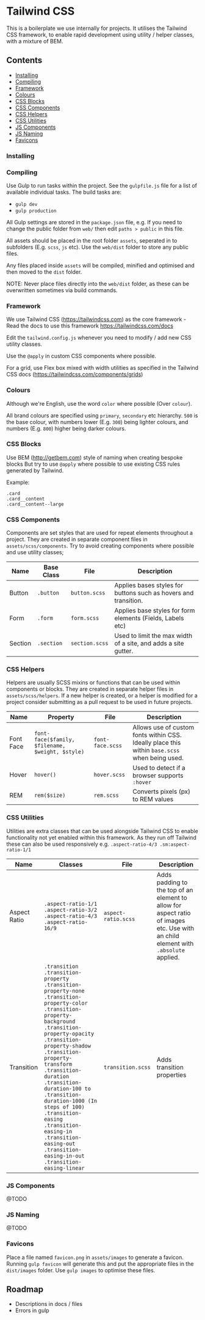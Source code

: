 # Tailwind CSS

This is a boilerplate we use internally for projects. It utilises the Tailwind CSS framework, to enable rapid development using utility / helper classes, with a mixture of BEM.

## Contents

- [Installing](#installing)
- [Compiling](#compiling)
- [Framework](#framework)
- [Colours](#colours)
- [CSS Blocks](#css-blocks)
- [CSS Components](#css-components)
- [CSS Helpers](#css-helpers)
- [CSS Utilities](#css-utilities)
- [JS Components](#js-components)
- [JS Naming](#js-naming)
- [Favicons](#favicons)

### Installing

### Compiling

Use Gulp to run tasks within the project. See the `gulpfile.js` file for a list of available individual tasks. The build tasks are:

- `gulp dev`
- `gulp production`

All Gulp settings are stored in the `package.json` file, e.g. If you need to change the public folder from `web/` then edit `paths > public` in this file.

All assets should be placed in the root folder `assets`, seperated in to subfolders (E.g. `scss`, `js` etc). Use the `web/dist` folder to store any public files.

Any files placed inside `assets` will be compiled, minified and optimised and then moved to the `dist` folder.

NOTE: Never place files directly into the `web/dist` folder, as these can be overwritten sometimes via build commands.

### Framework

We use Tailwind CSS (https://tailwindcss.com) as the core framework - Read the docs to use this framework https://tailwindcss.com/docs

Edit the `tailwind.config.js` whenever you need to modify / add new CSS utility classes.

Use the `@apply` in custom CSS components where possible.

For a grid, use Flex box mixed with width utilities as specified in the Tailwind CSS docs (https://tailwindcss.com/components/grids)

### Colours

Although we're English, use the word `color` where possible (Over `colour`).

All brand colours are specified using `primary`, `secondary` etc hierarchy. `500` is the base colour, with numbers lower (E.g. `300`) being lighter colours, and numbers (E.g. `800`) higher being darker colours.

### CSS Blocks

Use BEM (http://getbem.com) style of naming when creating bespoke blocks But try to use `@apply` where possible to use existing CSS rules generated by Tailwind.

Example:

```
.card
.card__content
.card__content--large
```

### CSS Components

Components are set styles that are used for repeat elements throughout a project. They are created in separate component files in `assets/scss/components`. Try to avoid creating components where possible and use utility classes;

Name | Base Class | File | Description
--- | --- | --- | ---
Button | `.button` | `button.scss` | Applies bases styles for buttons such as hovers and transition.
Form | `.form` | `form.scss` | Applies base styles for form elements (Fields, Labels etc)
Section | `.section` | `section.scss` | Used to limit the max width of a site, and adds a site gutter.

### CSS Helpers

Helpers are usually SCSS mixins or functions that can be used within components or blocks. They are created in separate helper files in `assets/scss/helpers`. If a new helper is created, or a helper is modified for a project consider submitting as a pull request to be used in future projects.

Name | Property | File | Description
--- | --- | --- | ---
Font Face | `font-face($family, $filename, $weight, $style)` | `font-face.scss` | Allows use of custom fonts within CSS. Ideally place this within `base.scss` when being used.
Hover | `hover()` | `hover.scss` | Used to detect if a browser supports `:hover`
REM | `rem($size)` | `rem.scss` | Converts pixels (px) to REM values

### CSS Utilities

Utilities are extra classes that can be used alongside Tailwind CSS to enable functionality not yet enabled within this framework. As they run off Tailwind these can also be used responsively e.g. `.aspect-ratio-4/3 .sm:aspect-ratio-1/1`

Name | Classes | File | Description
--- | --- | --- | ---
Aspect Ratio | `.aspect-ratio-1/1` `.aspect-ratio-3/2` `.aspect-ratio-4/3` `.aspect-ratio-16/9` | `aspect-ratio.scss` | Adds padding to the top of an element to allow for aspect ratio of images etc. Use with an child element with `.absolute` applied.
Transition | `.transition`  `.transition-property`  `.transition-property-none`  `.transition-property-color`  `.transition-property-background` `.transition-property-opacity` `.transition-property-shadow` `.transition-property-transform` `.transition-duration` `.transition-duration-100 to .transition-duration-1000 (In steps of 100)` `.transition-easing` `.transition-easing-in` `.transition-easing-out` `.transition-easing-in-out` `.transition-easing-linear` | `transition.scss` | Adds transition properties

### JS Components

@TODO

### JS Naming

@TODO

### Favicons

Place a file named `favicon.png` in `assets/images` to generate a favicon. Running `gulp favicon` will generate this and put the appropriate files in the `dist/images` folder. Use `gulp images` to optimise these files.

## Roadmap

- Descriptions in docs / files
- Errors in gulp
